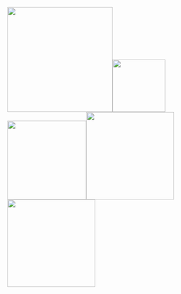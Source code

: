 <img src="https://user-images.githubusercontent.com/90204593/132948526-cb66e216-d373-4cc1-9d87-c5855ea0a371.png" width="240"><img src="https://user-images.githubusercontent.com/90204593/132948641-5e01e876-dda7-4a43-a9c3-0598ee5aedf5.png" width="120"><img src="https://user-images.githubusercontent.com/90204593/132948648-efd8ec1d-6a0e-4134-a3ee-de4ec25f9237.png" width="180"><img src="https://user-images.githubusercontent.com/90204593/132948663-2b4c4b6f-358c-470e-aa12-f314ed6cb56a.png" width="200"><img src="https://user-images.githubusercontent.com/90204593/132948679-525d38e2-7941-4ef4-bbd8-04fcd1f090ff.png" width="200">
